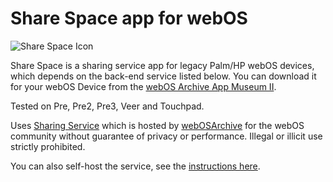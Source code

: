 # Share Space app for webOS

![Share Space Icon](icon.png)

Share Space is a sharing service app for legacy Palm/HP webOS devices, which depends on the back-end service listed below.
You can download it for your webOS Device from the [webOS Archive App Museum II](http://appcatalog.webosarchive.org).

Tested on Pre, Pre2, Pre3, Veer and Touchpad.

Uses [Sharing Service](https://github.com/webosarchive/sharing-service) which is hosted by [webOSArchive](http://www.webosarchive.org) for the webOS community without guarantee of privacy or performance. Illegal or illicit use strictly prohibited. 

You can also self-host the service, see the [instructions here](https://github.com/webosarchive/sharing-service/blob/main/README.md).

